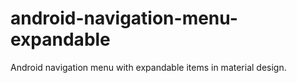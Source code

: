 # android-navigation-menu-expandable
Android navigation menu with expandable items in material design.


